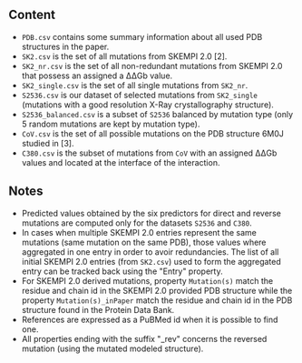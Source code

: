 
## Content

- `PDB.csv` contains some summary information about all used PDB structures in the paper.
- `SK2.csv` is the set of all mutations from SKEMPI 2.0 [2].
- `SK2_nr.csv` is the set of all non-redundant mutations from SKEMPI 2.0 that possess an assigned a ΔΔGb value.
- `SK2_single.csv` is the set of all single mutations from `SK2_nr`.
- `S2536.csv` is our dataset of selected mutations from `SK2_single` (mutations with a good resolution X-Ray crystallography structure).
- `S2536_balanced.csv` is a subset of `S2536` balanced by mutation type (only 5 random mutations are kept by mutation type).
- `CoV.csv` is the set of all possible mutations on the PDB structure 6M0J studied in [3].
- `C380.csv` is the subset of mutations from `CoV` with an assigned ΔΔGb values and located at the interface of the interaction.

## Notes

- Predicted values obtained by the six predictors for direct and reverse mutations are computed only for the datasets `S2536` and `C380`.
- In cases when multiple SKEMPI 2.0 entries represent the same mutations (same mutation on the same PDB), those values where aggregated
in one entry in order to avoir redundancies. The list of all initial SKEMPI 2.0 entries (from `SK2.csv`) used to form the aggregated entry
can be tracked back using the "Entry" property.
- For SKEMPI 2.0 derived mutations, property `Mutation(s)` match the residue and chain id in the SKEMPI 2.0 provided PDB structure while
the property `Mutation(s)_inPaper` match the residue and chain id in the PDB structure found in the Protein Data Bank.
- References are expressed as a PuBMed id when it is possible to find one.
- All properties ending with the suffix "_rev" concerns the reversed mutation (using the mutated modeled structure).
